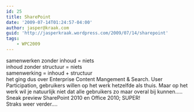 ```yaml
---
id: 25
title: SharePoint
date: '2009-07-14T01:24:57-04:00'
author: jasper@kraak.com
guid: 'http://jasperkraak.wordpress.com/2009/07/14/sharepoint'
tags:
    - WPC2009
---
```


<div class="bvMsg" id="msgcns!3FD1C7C6EA1A2!141"><div>samenwerken zonder inhoud = niets</div><div>inhoud zonder structuur = niets</div><div>samenwerking = inhoud + structuur</div><div> </div><div>het ging dus over Enterprise Content Mangement &amp; Search. User Participation, gebruikers willen op het werk hetzelfde als thuis. Maar op het werk wil je natuurlijk niet dat alle gebruikers zo maar overal bij kunnen…..</div><div> </div><div>Sneak preview SharePoint 2010 en Office 2010; SUPER!</div><div> </div><div>Straks weer verder….</div></div>